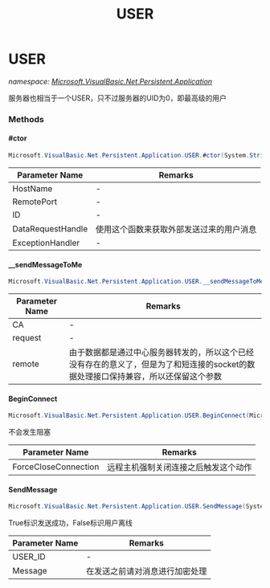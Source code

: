 ﻿---
title: USER
---

# USER
_namespace: [Microsoft.VisualBasic.Net.Persistent.Application](N-Microsoft.VisualBasic.Net.Persistent.Application.html)_

服务器也相当于一个USER，只不过服务器的UID为0，即最高级的用户

### Methods

#### #ctor
```csharp
Microsoft.VisualBasic.Net.Persistent.Application.USER.#ctor(System.String,System.Int32,System.Int64,Microsoft.VisualBasic.Net.Persistent.PushMessage,Microsoft.VisualBasic.Net.Abstract.ExceptionHandler)
```


|Parameter Name|Remarks|
|--------------|-------|
|HostName|-|
|RemotePort|-|
|ID|-|
|DataRequestHandle|使用这个函数来获取外部发送过来的用户消息|
|ExceptionHandler|-|


#### __sendMessageToMe
```csharp
Microsoft.VisualBasic.Net.Persistent.Application.USER.__sendMessageToMe(System.Int64,Microsoft.VisualBasic.Net.Protocols.RequestStream,System.Net.IPEndPoint)
```


|Parameter Name|Remarks|
|--------------|-------|
|CA|-|
|request|-|
|remote|由于数据都是通过中心服务器转发的，所以这个已经没有存在的意义了，但是为了和短连接的socket的数据处理接口保持兼容，所以还保留这个参数|


#### BeginConnect
```csharp
Microsoft.VisualBasic.Net.Persistent.Application.USER.BeginConnect(Microsoft.VisualBasic.Net.SSL.Certificate,System.Windows.Forms.MethodInvoker)
```
不会发生阻塞

|Parameter Name|Remarks|
|--------------|-------|
|ForceCloseConnection|远程主机强制关闭连接之后触发这个动作|


#### SendMessage
```csharp
Microsoft.VisualBasic.Net.Persistent.Application.USER.SendMessage(System.Int64,Microsoft.VisualBasic.Net.Protocols.RequestStream)
```
True标识发送成功，False标识用户离线

|Parameter Name|Remarks|
|--------------|-------|
|USER_ID|-|
|Message|在发送之前请对消息进行加密处理|






